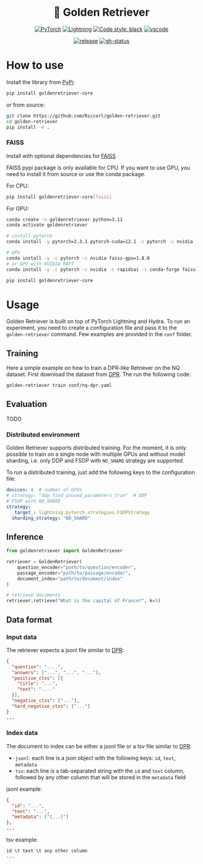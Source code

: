 <h1 align="center">
  🦮 Golden Retriever
</h1>

<p align="center">
  <a href="https://pytorch.org/get-started/locally/"><img alt="PyTorch" src="https://img.shields.io/badge/PyTorch-orange?logo=pytorch"></a>
  <a href="https://pytorchlightning.ai/"><img alt="Lightning" src="https://img.shields.io/badge/-Lightning-blueviolet"></a>
  <a href="https://black.readthedocs.io/en/stable/"><img alt="Code style: black" src="https://img.shields.io/badge/code%20style-black-black.svg"></a>
  <a href="https://github.dev/Riccorl/golden-retriever"><img alt="vscode" src="https://img.shields.io/badge/preview%20in-vscode.dev-blue"></a>
</p>
<p align="center">
  <a href="https://github.com/Riccorl/golden-retriever/releases"><img alt="release" src="https://img.shields.io/github/v/release/Riccorl/golden-retriever"></a>
  <a href="https://github.com/Riccorl/golden-retriever/actions/workflows/python-publish-pypi.yml"><img alt="gh-status" src="https://github.com/Riccorl/golden-retriever/actions/workflows/python-publish-pypi.yml/badge.svg"></a>

</p>

# How to use

Install the library from [PyPi](https://pypi.org/project/goldenretriever-core/):

```bash
pip install goldenretriever-core
```

or from source:

```bash
git clone https://github.com/Riccorl/golden-retriever.git
cd golden-retriever
pip install -e .
```

### FAISS

Install with optional dependencies for [FAISS](https://github.com/facebookresearch/faiss)

FAISS pypi package is only available for CPU. If you want to use GPU, you need to install it from source or use the conda package.

For CPU:

```bash
pip install goldenretriever-core[faiss]
```

For GPU:

```bash
conda create -n goldenretriever python=3.11
conda activate goldenretriever

# install pytorch
conda install -y pytorch=2.3.1 pytorch-cuda=12.1 -c pytorch -c nvidia

# GPU
conda install -y -c pytorch -c nvidia faiss-gpu=1.8.0
# or GPU with NVIDIA RAFT
conda install -y -c pytorch -c nvidia -c rapidsai -c conda-forge faiss-gpu-raft=1.8.0

pip install goldenretriever-core
```

# Usage

Golden Retriever is built on top of PyTorch Lightning and Hydra. To run an experiment, you need to create a configuration file and pass 
it to the `golden-retriever` command. Few examples are provided in the `conf` folder.

## Training

Here a simple example on how to train a DPR-like Retriever on the NQ dataset.
First download the dataset from [DPR](https://github.com/facebookresearch/DPR?tab=readme-ov-file#retriever-input-data-format). The run the following code:

```bash
golden-retriever train conf/nq-dpr.yaml
```

## Evaluation

TODO

### Distributed environment

Golden Retriever supports distributed training. For the moment, it is only possible to train on a single node with multiple GPUs and without model sharding, i.e.
only DDP and FSDP with `NO_SHARD` strategy are supported.

To run a distributed training, just add the following keys to the configuration file:

```yaml
devices: 4  # number of GPUs
# strategy: "ddp_find_unused_parameters_true"  # DDP
# FSDP with NO_SHARD
strategy:
  _target_: lightning.pytorch.strategies.FSDPStrategy
  sharding_strategy: "NO_SHARD"
```

## Inference

```python
from goldenretriever import GoldenRetriever

retriever = GoldenRetriever(
    question_encoder="path/to/question/encoder",
    passage_encoder="path/to/passage/encoder",
    document_index="path/to/document/index"
)

# retrieve documents
retriever.retrieve("What is the capital of France?", k=5)
```

## Data format

### Input data

The retriever expects a jsonl file similar to [DPR](https://github.com/facebookresearch/DPR):

```json lines
{
  "question": "....",
  "answers": ["...", "...", "..."],
  "positive_ctxs": [{
    "title": "...",
    "text": "...."
  }],
  "negative_ctxs": ["..."],
  "hard_negative_ctxs": ["..."]
}
...
```

### Index data

The document to index can be either a jsonl file or a tsv file similar to
[DPR](https://github.com/facebookresearch/DPR):

- `jsonl`: each line is a json object with the following keys: `id`, `text`, `metadata`
- `tsv`: each line is a tab-separated string with the `id` and `text` column,
  followed by any other column that will be stored in the `metadata` field

jsonl example:

```json lines
{
  "id": "...",
  "text": "...",
  "metadata": ["{...}"]
},
...
```

tsv example:

```tsv
id \t text \t any other column
...
```
